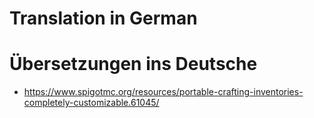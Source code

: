 # Translation in German

# Übersetzungen ins Deutsche
- https://www.spigotmc.org/resources/portable-crafting-inventories-completely-customizable.61045/